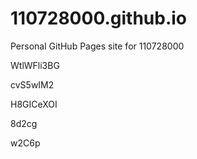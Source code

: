 # 110728000.github.io
Personal GitHub Pages site for 110728000
















WtlWFli3BG








cvS5wIM2




H8GICeXOI


8d2cg

w2C6p
